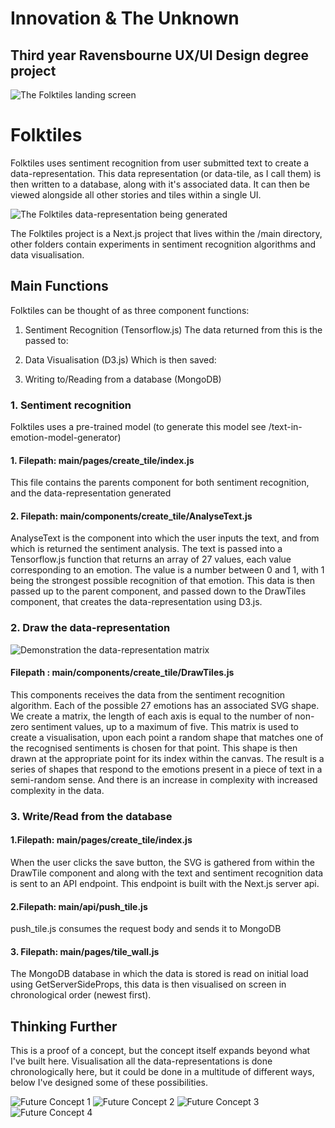 # Innovation & The Unknown
## Third year Ravensbourne UX/UI Design degree project

![The Folktiles landing screen](assets/folktiles_home.png)
# Folktiles

Folktiles uses sentiment recognition from user submitted text to create a data-representation. This data representation (or data-tile, as I call them) is then written to a database, along with it's associated data. It can then be viewed alongside all other stories and tiles within a single UI. 

![The Folktiles data-representation being generated](assets/folktiles_data_representation.png)

The  Folktiles project is a Next.js project that lives within the /main directory, other folders contain experiments in sentiment recognition algorithms and data visualisation.
## Main Functions

Folktiles can be thought of as three component functions: 

1. Sentiment Recognition (Tensorflow.js)
The data returned from this is the passed to:

2. Data Visualisation (D3.js)
Which is then saved: 

3. Writing to/Reading from a database (MongoDB)

### 1. Sentiment recognition

Folktiles uses a pre-trained model (to generate this model see /text-in-emotion-model-generator)

#### 1. Filepath: main/pages/create_tile/index.js
This file contains the parents component for both sentiment recognition, and the data-representation generated

#### 2. Filepath: main/components/create_tile/AnalyseText.js
AnalyseText is the component into which the user inputs the text, and from which is returned the sentiment analysis. The text is passed into a Tensorflow.js function that returns an array of 27 values, each value corresponding to an emotion. The value is a number between 0 and 1, with 1 being the strongest possible recognition of that emotion. 
This data is then passed up to the parent component, and passed down to the DrawTiles component, that creates the data-representation using D3.js.

### 2. Draw the data-representation

![Demonstration the data-representation matrix](assets/matrix.png)

#### Filepath : main/components/create_tile/DrawTiles.js
This components receives the data from the sentiment recognition algorithm. 
Each of the possible 27 emotions has an associated SVG shape. 
We create a matrix, the length of each axis is equal to the number of non-zero sentiment values, up to a maximum of five. 
This matrix is used to create a visualisation, upon each point a random shape that matches one of the recognised sentiments is chosen for that point. This shape is then drawn at the appropriate point for its index within the canvas. 
The result is a series of shapes that respond to the emotions present in a piece of text in a semi-random sense. And there is an increase in complexity with increased complexity in the data. 

### 3. Write/Read from the database

#### 1.Filepath: main/pages/create_tile/index.js
When the user clicks the save button, the SVG is gathered from within the DrawTile component and along with the text and sentiment recognition data is sent to an API endpoint. This endpoint is built with the Next.js server api.
#### 2.Filepath: main/api/push_tile.js
push_tile.js consumes the request body and sends it to MongoDB

#### 3. Filepath: main/pages/tile_wall.js
The MongoDB database in which the data is stored is read on initial load using GetServerSideProps, this data is then visualised on screen in chronological order (newest first).

## Thinking Further
This is a proof of a concept, but the concept itself expands beyond what I've built here.
Visualisation all the data-representations is done chronologically here, but it could be done in a multitude of different ways, below I've designed some of these possibilities. 

![Future Concept 1](assets/future-4.png)
![Future Concept 2](assets/future-3.png)
![Future Concept 3](assets/future-2.png)
![Future Concept 4](assets/future-5.png)